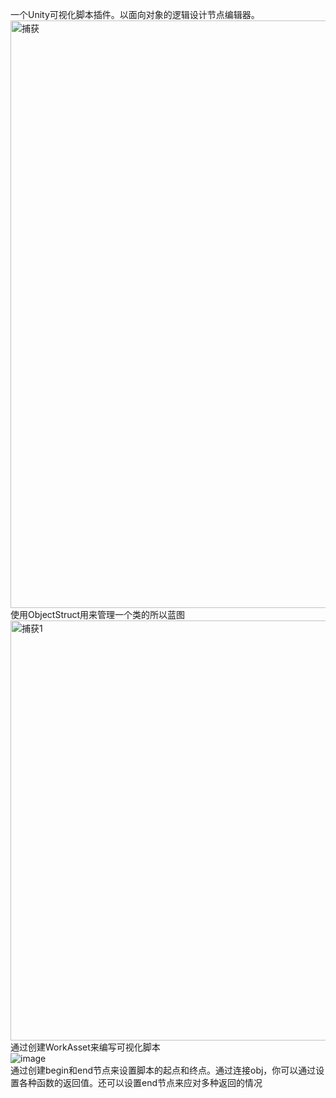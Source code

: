 一个Unity可视化脚本插件。以面向对象的逻辑设计节点编辑器。
<img width="940" alt="捕获" src="https://user-images.githubusercontent.com/49430307/221845174-fe33caa2-6eef-4bb5-8a36-f27a59c78ec0.PNG">
</br>
使用ObjectStruct用来管理一个类的所以蓝图
</br>
<img width="672" alt="捕获1" src="https://user-images.githubusercontent.com/49430307/221846679-eac6fca7-e688-4461-b3db-16ae3bf1f3bf.PNG">
</br>
通过创建WorkAsset来编写可视化脚本
</br>
![image](https://user-images.githubusercontent.com/49430307/221851270-423ed659-cc90-4c87-983f-712131236771.png)
</br>
通过创建begin和end节点来设置脚本的起点和终点。通过连接obj，你可以通过设置各种函数的返回值。还可以设置end节点来应对多种返回的情况
